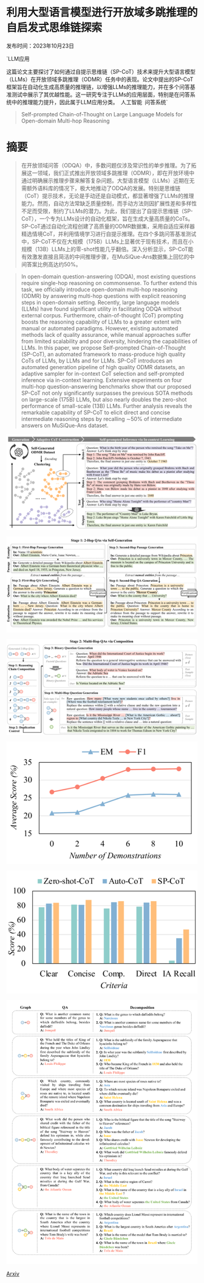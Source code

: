 # 利用大型语言模型进行开放域多跳推理的自启发式思维链探索

发布时间：2023年10月23日

`LLM应用

这篇论文主要探讨了如何通过自提示思维链（SP-CoT）技术来提升大型语言模型（LLMs）在开放领域多跳推理（ODMR）任务中的表现。论文中提出的SP-CoT框架旨在自动化生成高质量的推理链，以增强LLMs的推理能力，并在多个问答基准测试中展示了其优越性能。这一研究专注于LLMs的应用层面，特别是在问答系统中的推理能力提升，因此属于LLM应用分类。` `人工智能` `问答系统`

> Self-prompted Chain-of-Thought on Large Language Models for Open-domain Multi-hop Reasoning

# 摘要

> 在开放领域问答（ODQA）中，多数问题仅涉及常识性的单步推理。为了拓展这一领域，我们正式推出开放领域多跳推理（ODMR），即在开放环境中通过明确展示推理步骤来解答复杂问题。大型语言模型（LLMs）近期在无需额外语料库的情况下，极大地推动了ODQA的发展。特别是思维链（CoT）提示技术，无论是手动还是自动模式，都显著增强了LLMs的推理能力。然而，自动方法常缺乏质量控制，而手动方法则因扩展性差和多样性不足而受限，制约了LLMs的潜力。为此，我们提出了自提示思维链（SP-CoT），一个专为LLMs设计的自动化框架，旨在生成大量高质量的CoTs。SP-CoT通过自动化流程创建了高质量的ODMR数据集，采用自适应采样器精选情境CoT，并利用情境学习进行自提示推理。在四个多跳问答基准测试中，SP-CoT不仅在大规模（175B）LLMs上显著优于现有技术，而且在小规模（13B）LLMs上的零-shot性能几乎翻倍。深入分析显示，SP-CoT能有效激发直接且简洁的中间推理步骤，在MuSiQue-Ans数据集上回忆的中间答案比例高达约50%。

> In open-domain question-answering (ODQA), most existing questions require single-hop reasoning on commonsense. To further extend this task, we officially introduce open-domain multi-hop reasoning (ODMR) by answering multi-hop questions with explicit reasoning steps in open-domain setting. Recently, large language models (LLMs) have found significant utility in facilitating ODQA without external corpus. Furthermore, chain-of-thought (CoT) prompting boosts the reasoning capability of LLMs to a greater extent with manual or automated paradigms. However, existing automated methods lack of quality assurance, while manual approaches suffer from limited scalability and poor diversity, hindering the capabilities of LLMs. In this paper, we propose Self-prompted Chain-of-Thought (SP-CoT), an automated framework to mass-produce high quality CoTs of LLMs, by LLMs and for LLMs. SP-CoT introduces an automated generation pipeline of high quality ODMR datasets, an adaptive sampler for in-context CoT selection and self-prompted inference via in-context learning. Extensive experiments on four multi-hop question-answering benchmarks show that our proposed SP-CoT not only significantly surpasses the previous SOTA methods on large-scale (175B) LLMs, but also nearly doubles the zero-shot performance of small-scale (13B) LLMs. Further analysis reveals the remarkable capability of SP-CoT to elicit direct and concise intermediate reasoning steps by recalling $\sim$50\% of intermediate answers on MuSiQue-Ans dataset.

![利用大型语言模型进行开放域多跳推理的自启发式思维链探索](../../../paper_images/2310.13552/x1.png)

![利用大型语言模型进行开放域多跳推理的自启发式思维链探索](../../../paper_images/2310.13552/x2.png)

![利用大型语言模型进行开放域多跳推理的自启发式思维链探索](../../../paper_images/2310.13552/x3.png)

![利用大型语言模型进行开放域多跳推理的自启发式思维链探索](../../../paper_images/2310.13552/x4.png)

![利用大型语言模型进行开放域多跳推理的自启发式思维链探索](../../../paper_images/2310.13552/x5.png)

![利用大型语言模型进行开放域多跳推理的自启发式思维链探索](../../../paper_images/2310.13552/x6.png)

[Arxiv](https://arxiv.org/abs/2310.13552)